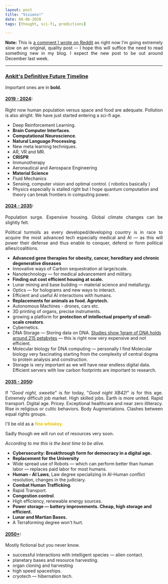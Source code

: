 ```yaml
---
layout: post
title: "Visions!" 
date: 08-06-2020
tags: [thought, sci-fi, predictions]

---
```


<style>
p {
  text-align: justify;
}

</style>

**Note:** This is [a comment I wrote on Reddit](https://www.reddit.com/r/Indian_Academia/comments/cqttnh/best_skillset_to_invest_in_now/ewzmozd/) as right now I'm going extremely slow on an original, quality post -- I hope this will suffice the need to read something new in my blog. I expect the new post to be out around December last week. 

---

### <u>Ankit's Definitive Future Timeline</u>

Important ones are in **bold.**


#### <u><b>2019 - 2024</b></u>:

Right now human population versus space and food are adequate. Pollution is also alright. We have just started entering a sci-fi age.

- Deep Reinforcement Learning. 
- **Brain Computer Interfaces**.
- **Computational Neuroscience**. 
- **Natural Language Processing**.
- New meta learning techniques.
- AR, VR and MR. 
- **CRISPR**
- Immunotherapy 
- Aeronautical and Aerospace Engineering 
- **Material Science**
- Fluid Mechanics
- Sensing, computer vision and optimal control. ( robotics basically )
- Physics especially is stalled right but I hope quantum computation and theory can break frontiers in computing power.


#### <u><b>2024 - 2035</b></u>:

Population surge. Expensive housing. Global climate changes can be slightly felt.

Political turmoils as every developed/developing country is in race to acquire the most advanced tech especially medical and AI — as this will power their defense and thus enable to conquer, defend or form political allies/coalitions.

- **Advanced gene therapies for obesity, cancer, hereditary and chronic degenerative diseases**
- Innovative ways of Carbon sequestration at large/scale.
- Nanotechnology — for medical advancement and military. 
- **Finding out cost efficient housing at scale.** 
- Lunar mining and base building — material science and metallurgy. 
- Optics — for holograms and new ways to interact.
- Efficient and useful AI interactions with humans.
- **Replacements for animals as food. Agrotech.**
- Autonomous Machines - drones, cars etc.
- 3D printing of organs, precise instruments. 
- growing a platform for **protection of intellectual property of small-scale creators**.
- Cybernetics.
- DNA Storage — Storing data on DNA. [Studies show 1gram of DNA holds around 215 petabytes](https://www.theatlantic.com/science/archive/2017/03/this-speck-of-dna-contains-a-movie-a-computer-virus-and-an-amazon-gift-card/518373/) — this is right now very expensive and not efficient.
- Molecular biology for DNA computing — personally I find Molecular biology very fascinating starting from the complexity of central dogma to protein analysis and construction.
- Storage is very important as we will have near endless digital data. Efficient servers with low carbon footprints are important to research.


#### <u><b>2035 - 2050</b></u>:

If "_Good night, sweetie_" is for today, "_Good night XB42!_" is for this age. Extremely difficult job market. High skilled jobs. Earth is more united. Rapid transport. Digital age. Pricey. Exceptional healthcare and near zero illiteracy. Rise in religious or cultic behaviors. Body Augmentations. Clashes between equal rights groups. 

I'll be old as a <b><font color="#e5c30d">fine whiskey.</font></b>

Sadly though we will run out of resources very soon. 

_According to me this is the best time to be alive._


- **Cybersecurity: Breakthrough form for democracy in a digital age.**
- **Replacement for the University**
- Wide spread use of Robots — which can perform better than human labor — replaces paid labor for most humans.
- **Human - AI Laws**, Law degree specializing in AI-Human conflict resolution, changes in the judiciary.
- **Combat Human Trafficking**.
- Rapid Transport. 
- **Congestion control**.
- High efficiency, renewable energy sources. 
- **Power storage — battery improvements. Cheap, high storage and efficient.**
- **Lunar and Martian Bases.**
- A Terraforming degree won't hurt. 

#### <u><b>2050+</b></u>:

Mostly fictional but you never know.

- successful interactions with intelligent species — alien contact.
- planetary bases and resource harvesting.
- organ cloning and harvesting 
- high speed spaceships. 
- cryotech — hibernation tech.
